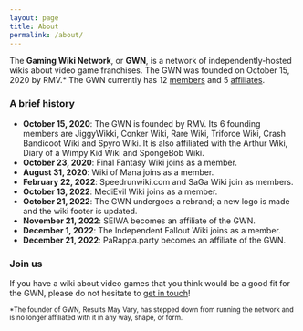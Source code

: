 ```yaml
---
layout: page
title: About
permalink: /about/
---
```


The **Gaming Wiki Network**, or **GWN**, is a network of independently-hosted wikis about video game franchises. The GWN was founded on October 15, 2020 by RMV.\* The GWN currently has 12 [members]({{site.baseurl}}/members) and 5 [affiliates]({{site.baseurl}}/affiliates).

### A brief history

- **October 15, 2020**: The GWN is founded by RMV. Its 6 founding members are JiggyWikki, Conker Wiki, Rare Wiki, Triforce Wiki, Crash Bandicoot Wiki and Spyro Wiki. It is also affiliated with the Arthur Wiki, Diary of a Wimpy Kid Wiki and SpongeBob Wiki.
- **October 23, 2020**: Final Fantasy Wiki joins as a member.
- **August 31, 2020**: Wiki of Mana joins as a member.
- **February 22, 2022**: Speedrunwiki.com and SaGa Wiki join as members.
- **October 13, 2022**: MediEvil Wiki joins as a member. 
- **October 21, 2022**: The GWN undergoes a rebrand; a new logo is made and the wiki footer is updated.
- **November 21, 2022**: SEIWA becomes an affiliate of the GWN.
- **December 1, 2022**: The Independent Fallout Wiki joins as a member.
- **December 21, 2022**: PaRappa.party becomes an affiliate of the GWN.

### Join us

If you have a wiki about video games that you think would be a good fit for the GWN, please do not hesitate to [get in touch]({{site.baseurl}}/join)!

<small>*The founder of GWN, Results May Vary, has stepped down from running the network and is no longer affiliated with it in any way, shape, or form.</small>

